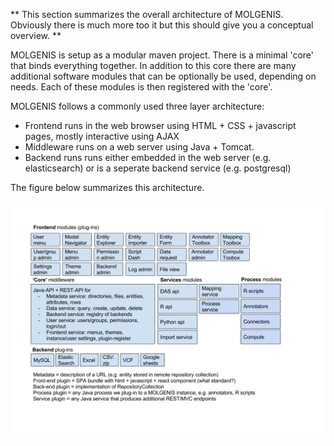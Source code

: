 ** 
This section summarizes the overall architecture of MOLGENIS. Obviously there is much more too it but this should give you a conceptual overview.
**

MOLGENIS is setup as a modular maven project. There is a minimal 'core' that binds everything together. In addition to this core there are many additional software modules that can be optionally be used, depending on needs. Each of these modules is then registered with the 'core'. 

MOLGENIS follows a commonly used three layer architecture:

* Frontend runs in the web browser using HTML + CSS + javascript pages, mostly interactive using AJAX
* Middleware runs on a web server using Java + Tomcat. 
* Backend runs runs either embedded in the web server (e.g. elasticsearch) or is a seperate backend service (e.g. postgresql)

The figure below summarizes this architecture.

![Architecture overview](../images/architecture.png?raw=true, "architecture")